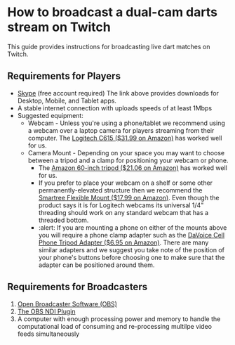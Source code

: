 # How to broadcast a dual-cam darts stream on Twitch

This guide provides instructions for broadcasting live dart matches on Twitch.

## Requirements for Players

- [Skype](https://www.skype.com/en/get-skype/) (free account required)
  The link above provides downloads for Desktop, Mobile, and Tablet apps. 
- A stable internet connection with uploads speeds of at least 1Mbps
- Suggested equipment:
  - Webcam - Unless you're using a phone/tablet we recommend using a webcam over a laptop camera for players streaming from their computer. The [Logitech C615 ($31.99 on Amazon)](https://www.amazon.com/gp/product/B004YW7WCY/) has worked well for us.
  - Camera Mount - Depending on your space you may want to choose between a tripod and a clamp for positioning your webcam or phone.
    - The [Amazon 60-inch tripod ($21.06 on Amazon)](https://www.amazon.com/AmazonBasics-60-Inch-Lightweight-Tripod-Bag/dp/B005KP473Q) has worked well for us.
    - If you prefer to place your webcam on a shelf or some other permanently-elevated structure then we recommend the [Smartree Flexible Mount ($17.99 on Amazon)](https://www.amazon.com/gp/product/B01JKWZADU). Even though the product says it is for Logitech webcams its universal 1/4" threading should work on any standard webcam that has a threaded bottom.
    - :alert: If you are mounting a phone on either of the mounts above you will require a phone clamp adapter such as the [DaVoice Cell Phone Tripod Adapter ($6.95 on Amazon)](https://www.amazon.com/dp/B00OS9E6AO). There are many similar adapters and we suggest you take note of the position of your phone's buttons before choosing one to make sure that the adapter can be positioned around them.

## Requirements for Broadcasters

1. [Open Broadcaster Software (OBS)](https://obsproject.com/download)
2. [The OBS NDI Plugin](https://obsproject.com/forum/resources/obs-ndi-newtek-ndi™-integration-into-obs-studio.528/)
3. A computer with enough processing power and memory to handle the computational load of consuming and re-processing multilpe video feeds simultaneously
